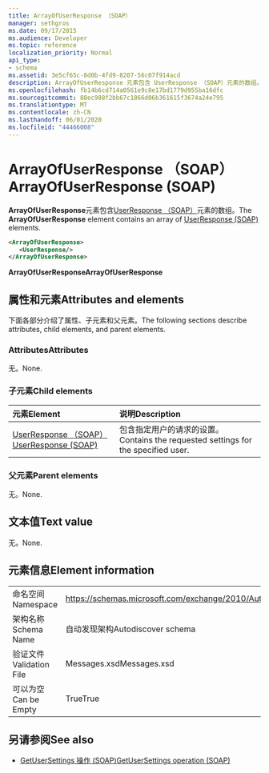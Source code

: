 ```yaml
---
title: ArrayOfUserResponse （SOAP）
manager: sethgros
ms.date: 09/17/2015
ms.audience: Developer
ms.topic: reference
localization_priority: Normal
api_type:
- schema
ms.assetid: 3e5cf65c-8d0b-4fd9-8207-56c07f914acd
description: ArrayOfUserResponse 元素包含 UserResponse （SOAP）元素的数组。
ms.openlocfilehash: fb14b6cd714a0561e9c8e17bd1779d955ba16dfc
ms.sourcegitcommit: 88ec988f2bb67c1866d06b361615f3674a24e795
ms.translationtype: MT
ms.contentlocale: zh-CN
ms.lasthandoff: 06/01/2020
ms.locfileid: "44466008"
---
```

# <a name="arrayofuserresponse-soap"></a><span data-ttu-id="ec494-103">ArrayOfUserResponse （SOAP）</span><span class="sxs-lookup"><span data-stu-id="ec494-103">ArrayOfUserResponse (SOAP)</span></span>

<span data-ttu-id="ec494-104">**ArrayOfUserResponse**元素包含[UserResponse （SOAP）](userresponse-soap.md)元素的数组。</span><span class="sxs-lookup"><span data-stu-id="ec494-104">The **ArrayOfUserResponse** element contains an array of [UserResponse (SOAP)](userresponse-soap.md) elements.</span></span> 
  
```XML
<ArrayOfUserResponse>
   <UserResponse/>
</ArrayOfUserResponse>
```

 <span data-ttu-id="ec494-105">**ArrayOfUserResponse**</span><span class="sxs-lookup"><span data-stu-id="ec494-105">**ArrayOfUserResponse**</span></span>
## <a name="attributes-and-elements"></a><span data-ttu-id="ec494-106">属性和元素</span><span class="sxs-lookup"><span data-stu-id="ec494-106">Attributes and elements</span></span>

<span data-ttu-id="ec494-107">下面各部分介绍了属性、子元素和父元素。</span><span class="sxs-lookup"><span data-stu-id="ec494-107">The following sections describe attributes, child elements, and parent elements.</span></span>
  
### <a name="attributes"></a><span data-ttu-id="ec494-108">Attributes</span><span class="sxs-lookup"><span data-stu-id="ec494-108">Attributes</span></span>

<span data-ttu-id="ec494-109">无。</span><span class="sxs-lookup"><span data-stu-id="ec494-109">None.</span></span>
  
### <a name="child-elements"></a><span data-ttu-id="ec494-110">子元素</span><span class="sxs-lookup"><span data-stu-id="ec494-110">Child elements</span></span>

|<span data-ttu-id="ec494-111">**元素**</span><span class="sxs-lookup"><span data-stu-id="ec494-111">**Element**</span></span>|<span data-ttu-id="ec494-112">**说明**</span><span class="sxs-lookup"><span data-stu-id="ec494-112">**Description**</span></span>|
|:-----|:-----|
|[<span data-ttu-id="ec494-113">UserResponse （SOAP）</span><span class="sxs-lookup"><span data-stu-id="ec494-113">UserResponse (SOAP)</span></span>](userresponse-soap.md) <br/> |<span data-ttu-id="ec494-114">包含指定用户的请求的设置。</span><span class="sxs-lookup"><span data-stu-id="ec494-114">Contains the requested settings for the specified user.</span></span>  <br/> |
   
### <a name="parent-elements"></a><span data-ttu-id="ec494-115">父元素</span><span class="sxs-lookup"><span data-stu-id="ec494-115">Parent elements</span></span>

<span data-ttu-id="ec494-116">无。</span><span class="sxs-lookup"><span data-stu-id="ec494-116">None.</span></span>
  
## <a name="text-value"></a><span data-ttu-id="ec494-117">文本值</span><span class="sxs-lookup"><span data-stu-id="ec494-117">Text value</span></span>

<span data-ttu-id="ec494-118">无。</span><span class="sxs-lookup"><span data-stu-id="ec494-118">None.</span></span>
  
## <a name="element-information"></a><span data-ttu-id="ec494-119">元素信息</span><span class="sxs-lookup"><span data-stu-id="ec494-119">Element information</span></span>

|||
|:-----|:-----|
|<span data-ttu-id="ec494-120">命名空间</span><span class="sxs-lookup"><span data-stu-id="ec494-120">Namespace</span></span>  <br/> |https://schemas.microsoft.com/exchange/2010/Autodiscover  <br/> |
|<span data-ttu-id="ec494-121">架构名称</span><span class="sxs-lookup"><span data-stu-id="ec494-121">Schema Name</span></span>  <br/> |<span data-ttu-id="ec494-122">自动发现架构</span><span class="sxs-lookup"><span data-stu-id="ec494-122">Autodiscover schema</span></span>  <br/> |
|<span data-ttu-id="ec494-123">验证文件</span><span class="sxs-lookup"><span data-stu-id="ec494-123">Validation File</span></span>  <br/> |<span data-ttu-id="ec494-124">Messages.xsd</span><span class="sxs-lookup"><span data-stu-id="ec494-124">Messages.xsd</span></span>  <br/> |
|<span data-ttu-id="ec494-125">可以为空</span><span class="sxs-lookup"><span data-stu-id="ec494-125">Can be Empty</span></span>  <br/> |<span data-ttu-id="ec494-126">True</span><span class="sxs-lookup"><span data-stu-id="ec494-126">True</span></span>  <br/> |
   
## <a name="see-also"></a><span data-ttu-id="ec494-127">另请参阅</span><span class="sxs-lookup"><span data-stu-id="ec494-127">See also</span></span>

- [<span data-ttu-id="ec494-128">GetUserSettings 操作 (SOAP)</span><span class="sxs-lookup"><span data-stu-id="ec494-128">GetUserSettings operation (SOAP)</span></span>](getusersettings-operation-soap.md)

